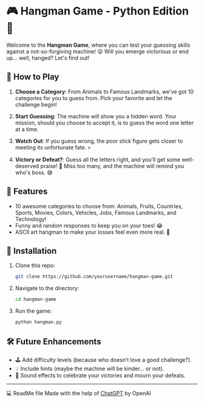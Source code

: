 # 🎮 Hangman Game - Python Edition 🐍

Welcome to the **Hangman Game**, where you can test your guessing skills against a not-so-forgiving machine! 😜 Will you emerge victorious or end up... well, hanged? Let's find out!

## 🚀 How to Play

1. **Choose a Category**: From Animals to Famous Landmarks, we've got 10 categories for you to guess from. Pick your favorite and let the challenge begin!
   
2. **Start Guessing**: The machine will show you a hidden word. Your mission, should you choose to accept it, is to guess the word one letter at a time.

3. **Watch Out**: If you guess wrong, the poor stick figure gets closer to meeting its unfortunate fate. 💀

4. **Victory or Defeat?**: Guess all the letters right, and you'll get some well-deserved praise! 🎉 Miss too many, and the machine will remind you who's boss. 😅

## 📝 Features

- 10 awesome categories to choose from: Animals, Fruits, Countries, Sports, Movies, Colors, Vehicles, Jobs, Famous Landmarks, and Technology!
- Funny and random responses to keep you on your toes! 😂
- ASCII art hangman to make your losses feel even more real. 🎨

## 🔧 Installation

1. Clone this repo:
   ```bash
   git clone https://github.com/yourusername/hangman-game.git

2. Navigate to the directory:
   ```bash
   cd hangman-game

3. Run the game:
   ```bash
   python hangman.py

## 🛠️ Future Enhancements

- 🕹️ Add difficulty levels (because who doesn’t love a good challenge?).
- 💡 Include hints (maybe the machine will be kinder... or not).
- 🎵 Sound effects to celebrate your victories and mourn your defeats.

---

💻 ReadMe file Made with the help of [ChatGPT](https://openai.com/chatgpt) by OpenAI

